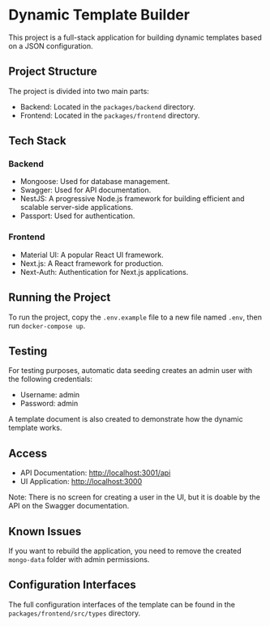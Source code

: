 # Dynamic Template Builder

This project is a full-stack application for building dynamic templates based on a JSON configuration.

## Project Structure

The project is divided into two main parts:

- Backend: Located in the `packages/backend` directory.
- Frontend: Located in the `packages/frontend` directory.

## Tech Stack

### Backend

- Mongoose: Used for database management.
- Swagger: Used for API documentation.
- NestJS: A progressive Node.js framework for building efficient and scalable server-side applications.
- Passport: Used for authentication.

### Frontend

- Material UI: A popular React UI framework.
- Next.js: A React framework for production.
- Next-Auth: Authentication for Next.js applications.

## Running the Project

To run the project, copy the `.env.example` file to a new file named `.env`, then run `docker-compose up`.

## Testing

For testing purposes, automatic data seeding creates an admin user with the following credentials:

- Username: admin
- Password: admin

A template document is also created to demonstrate how the dynamic template works.

## Access

- API Documentation: [http://localhost:3001/api](http://localhost:3001/api)
- UI Application: [http://localhost:3000](http://localhost:3000)

Note: There is no screen for creating a user in the UI, but it is doable by the API on the Swagger documentation.

## Known Issues

If you want to rebuild the application, you need to remove the created `mongo-data` folder with admin permissions.

## Configuration Interfaces

The full configuration interfaces of the template can be found in the `packages/frontend/src/types` directory.
